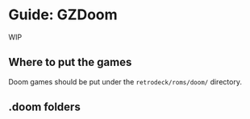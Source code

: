 # Guide: GZDoom

WIP

## Where to put the games
Doom games should be put under the `retrodeck/roms/doom/` directory.

## .doom folders
